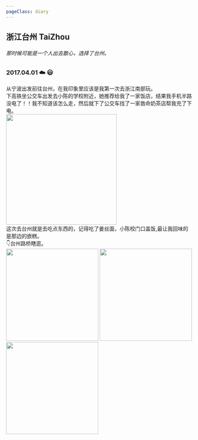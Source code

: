 ```yaml
---
pageClass: diary
---
```

## 浙江台州 TaiZhou 

###### 那时候可能是一个人出去散心，选择了台州。
<base-photowall value="journey/zjtz/" :number="7" imgType="JPG"/>
<base-train-ticket startStation="宁波" startStationEn="NingBo" endStation="台州" endStationEn="TaiZhou" date="2017/4/1 9:20"/>
<base-train-ticket startStation="台州" startStationEn="TaiZhou" endStation="宁波" endStationEn="NingBo"/>

### 2017.04.01 ☁️ 😃
从宁波出发前往台州，在我印象里应该是我第一次去浙江南部玩。 <br>
下高铁坐公交车出发去小陈的学校附近，她推荐给我了一家饭店，结果我手机半路没电了！！我不知道该怎么走，然后就下了公交车找了一家救命奶茶店帮我充了下电。 <br>
<img src="http://cdn.chenyingshuang.cn/journey/zjtz/1.JPG?imageMogr2/auto-orient" width="300"/> <br>
这次去台州就是去吃点东西的，记得吃了姜丝面，小陈校门口盖饭,最让我回味的是那边的嵌糕。<br>
👇台州路桥瞎逛。<br>
<img src="http://cdn.chenyingshuang.cn/journey/zjtz/5.JPG?imageMogr2/auto-orient" width="250"/>
<img src="http://cdn.chenyingshuang.cn/journey/zjtz/3.JPG?imageMogr2/auto-orient" width="250"/>
<img src="http://cdn.chenyingshuang.cn/journey/zjtz/4.JPG?imageMogr2/auto-orient" width="250"/>
